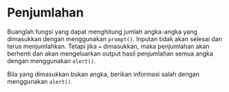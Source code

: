 # Penjumlahan

Buanglah fungsi yang dapat menghitung jumlah angka-angka yang dimasukkan dengan menggunakan `prompt()`. Inputan tidak akan selesai dan terus menjumlahkan. Tetapi jika `=` dimasukkan, maka penjumlahan akan berhenti dan akan mengeluarkan output hasil penjumlahan semua angka dengan menggunakan `alert()`.

Bila yang dimasukkan bukan angka, berikan informasi salah dengan menggunakan `alert()`.
